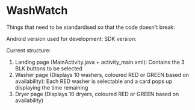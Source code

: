 # WashWatch

Things that need to be standardised so that the code doesn't break:

Android version used for development:
SDK version:

Current structure:
1. Landing page (MainActivity.java + activity_main.xml): Contains the 3 BLK buttons to be selected
2. Washer page (Displays 10 washers, coloured RED or GREEN based on availability): Each RED washer is selectable and a card pops up displaying the time remaining
3. Dryer page (Displays 10 dryers, coloured RED or GREEN based on availability)

